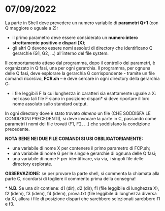 # 07/09/2022
La parte in Shell deve prevedere un numero variabile di **parametri Q+1** (con Q maggiore o uguale a 2): 
- il primo parametro deve essere considerato un **numero intero strettamente positivo e dispari (X)**;
- gli altri Q devono essere nomi assoluti di directory che identificano Q gerarchie (G1, G2, …) all’interno del file system. 

Il comportamento atteso dal programma, dopo il controllo dei parametri, è organizzato in Q fasi, una per ogni gerarchia.
Il programma, per ognuna delle Q fasi, deve esplorare la gerarchia G corrispondente - tramite un file comandi ricorsivo,
**FCR.sh** – e deve cercare in ogni directory della gerarchia G:
- i file leggibili F la cui lunghezza in caratteri sia esattamente uguale a X: nel caso tali file F siano in posizione dispari* si deve riportare il loro nome assoluto sullo standard output. 

In ogni directory dove è stato trovato *almeno* un file (CHE SODDISFA LE CONDIZIONI PRECEDENTI), si deve invocare
la parte in C, passando come parametri i nomi dei file trovati (F1, F2, ...) che soddisfano la condizione precedente.

**NOTA BENE NEI DUE FILE COMANDI SI USI OBBLIGATORIAMENTE:**
- una variabile di nome X per contenere il primo parametro di FCP.sh;
- una variabile di nome G per le singole gerarchie di ognuna delle Q fasi;
- una variabile di nome F per identificare, via via, i singoli file delle directory esplorate.

**OSSERVAZIONE:** se per provare la parte shell, si commenta la chiamata alla parte C, ricordarsi di togliere il commento prima della consegna!

\* **N.B.** Se una dir contiene: d1 (dir), d2 (dir), f1 (file leggibile di lunghezza X), f2 (idem), f3 (idem), f4 (idem), prova.txt (file leggibile
di lunghezza diversa da X), allora i file di posizione dispari che sarebbero selezionati sarebbero f1 e f3.
